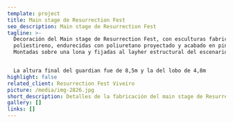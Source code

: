 ```yaml
---
template: project
title: Main stage de Resurrection Fest
seo_description: Main stage de Resurrection Fest
tagline: >-
  Decoración del Main stage de Resurrection Fest, con esculturas fabricadas en
  poliestireno, endurecidas con poliuretano proyectado y acabado en pintura.
  Montadas sobre una lona y fijadas al layher estructural del escenario.


  La altura final del guardian fue de 8,5m y la del lobo de 4,8m
highlight: false
related_client: Resurrection Fest Viveiro
picture: /media/img-2826.jpg
short_description: Detalles de la fabricación del main stage de ResurrectionFest
gallery: []
links: []
---
```

